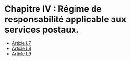 # Chapitre IV : Régime de responsabilité applicable aux services postaux.

* [Article L7](./LEGIARTI000006465336.md)
* [Article L8](./LEGIARTI000006465339.md)
* [Article L9](./LEGIARTI000006465342.md)

